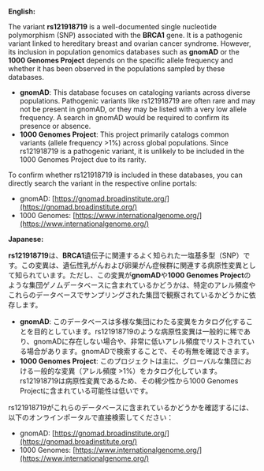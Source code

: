 **English:**

The variant **rs121918719** is a well-documented single nucleotide polymorphism (SNP) associated with the **BRCA1** gene. It is a pathogenic variant linked to hereditary breast and ovarian cancer syndrome. However, its inclusion in population genomics databases such as **gnomAD** or the **1000 Genomes Project** depends on the specific allele frequency and whether it has been observed in the populations sampled by these databases.

- **gnomAD**: This database focuses on cataloging variants across diverse populations. Pathogenic variants like rs121918719 are often rare and may not be present in gnomAD, or they may be listed with a very low allele frequency. A search in gnomAD would be required to confirm its presence or absence.
- **1000 Genomes Project**: This project primarily catalogs common variants (allele frequency >1%) across global populations. Since rs121918719 is a pathogenic variant, it is unlikely to be included in the 1000 Genomes Project due to its rarity.

To confirm whether rs121918719 is included in these databases, you can directly search the variant in the respective online portals:
- gnomAD: [https://gnomad.broadinstitute.org/](https://gnomad.broadinstitute.org/)
- 1000 Genomes: [https://www.internationalgenome.org/](https://www.internationalgenome.org/)

**Japanese:**

**rs121918719**は、**BRCA1**遺伝子に関連するよく知られた一塩基多型（SNP）です。この変異は、遺伝性乳がんおよび卵巣がん症候群に関連する病原性変異として知られています。ただし、この変異が**gnomAD**や**1000 Genomes Project**のような集団ゲノムデータベースに含まれているかどうかは、特定のアレル頻度やこれらのデータベースでサンプリングされた集団で観察されているかどうかに依存します。

- **gnomAD**: このデータベースは多様な集団にわたる変異をカタログ化することを目的としています。rs121918719のような病原性変異は一般的に稀であり、gnomADに存在しない場合や、非常に低いアレル頻度でリストされている場合があります。gnomADで検索することで、その有無を確認できます。
- **1000 Genomes Project**: このプロジェクトは主に、グローバルな集団における一般的な変異（アレル頻度 >1%）をカタログ化しています。rs121918719は病原性変異であるため、その稀少性から1000 Genomes Projectに含まれている可能性は低いです。

rs121918719がこれらのデータベースに含まれているかどうかを確認するには、以下のオンラインポータルで直接検索してください：
- gnomAD: [https://gnomad.broadinstitute.org/](https://gnomad.broadinstitute.org/)
- 1000 Genomes: [https://www.internationalgenome.org/](https://www.internationalgenome.org/)